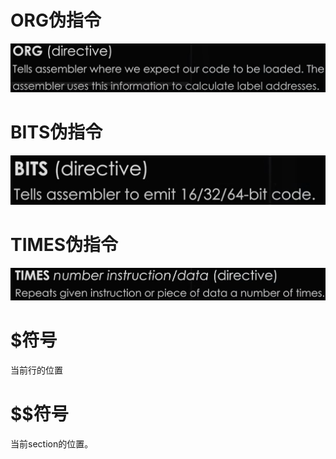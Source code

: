 # ORG伪指令

![image-20221104163502775](nasm%E6%B1%87%E7%BC%96%E5%99%A8.assets/image-20221104163502775.png)



# BITS伪指令

![image-20221104163744925](nasm%E6%B1%87%E7%BC%96%E5%99%A8.assets/image-20221104163744925.png)



# TIMES伪指令

![image-20221104164201461](nasm%E6%B1%87%E7%BC%96%E5%99%A8.assets/image-20221104164201461.png)



# $符号

当前行的位置



# $$符号

当前section的位置。